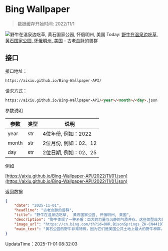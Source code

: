 # Bing Wallpaper

> 数据缓存开始时间: 2022/11/1

![野牛在温泉边吃草,  黄石国家公园, 怀俄明州, 美国](https://cn.bing.com/th?id=OHR.BisonSprings_ZH-CN4419733534_1920x1080.webp)
Today: [野牛在温泉边吃草,  黄石国家公园, 怀俄明州, 美国](https://cn.bing.com/th?id=OHR.BisonSprings_ZH-CN4419733534_1920x1080.webp) - 古老血脉的兽群

## 接口

接口地址：

```html
https://aixiu.github.io/Bing-Wallpaper-API/
```

请求方式：

```html
https://aixiu.github.io/Bing-Wallpaper-API/<year>/<month>/<day>.json
```

参数说明

| 参数 | 类型 | 说明 |
| - | - | - |
| year | str | 4位年份, 例如：2022 |
| month | str | 2位月份, 例如：02、12 |
| day | str | 2位日期, 例如：02、25 |

例如

[https://aixiu.github.io/Bing-Wallpaper-API/2022/11/01.json](https://aixiu.github.io/Bing-Wallpaper-API/2022/11/01.json)

返回数据

```json
{
    "date": "2025-11-01",
    "headline": "古老血脉的兽群",
    "title": "野牛在温泉边吃草,  黄石国家公园, 怀俄明州, 美国",
    "description": "野牛体现了一种矛盾：巨大的力量与沉静的气质并存。这些体型庞大的动物体重可达200​​0磅，身高6英尺（约1.8米），成群结队地漫游在北美的草原和河谷。这张照片拍摄于怀俄明州的黄石国家公园，它们的数量曾达数千万头，但在19世纪几乎灭绝——这一灭绝事件重塑了生态系统，扰乱了人们的生活方式。",
    "image_url": "https://cn.bing.com/th?id=OHR.BisonSprings_ZH-CN4419733534_1920x1080.webp",
    "main_text": "黄石公园的野牛非常特殊，因为它们是美国公共土地上最大的野牛种群。制定符合蒙大拿州法律的检疫计划，对于将黄石公园中未感染布鲁氏菌病的野牛纳入保护区至关重要。"
}
```

UpdataTime：2025-11-01 08:32:03
